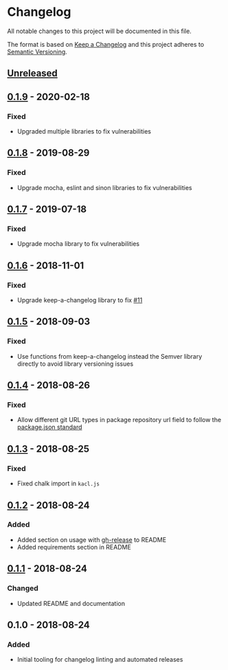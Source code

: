 # Changelog

All notable changes to this project will be documented in this file.

The format is based on [Keep a Changelog](http://keepachangelog.com/en/1.0.0/)
and this project adheres to [Semantic Versioning](http://semver.org/spec/v2.0.0.html).

## [Unreleased]

## [0.1.9] - 2020-02-18
### Fixed
- Upgraded multiple libraries to fix vulnerabilities

## [0.1.8] - 2019-08-29
### Fixed
- Upgrade mocha, eslint and sinon libraries to fix vulnerabilities

## [0.1.7] - 2019-07-18
### Fixed
- Upgrade mocha library to fix vulnerabilities

## [0.1.6] - 2018-11-01
### Fixed
- Upgrade keep-a-changelog library to fix [#11]

## [0.1.5] - 2018-09-03
### Fixed
- Use functions from keep-a-changelog instead the Semver library directly to avoid library versioning issues

## [0.1.4] - 2018-08-26
### Fixed
- Allow different git URL types in package repository url field to follow the [package.json standard](https://docs.npmjs.com/files/package.json#repository)

## [0.1.3] - 2018-08-25
### Fixed
- Fixed chalk import in `kacl.js`

## [0.1.2] - 2018-08-24
### Added
- Added section on usage with [gh-release](https://github.com/hypermodules/gh-release) to README
- Added requirements section in README

## [0.1.1] - 2018-08-24
### Changed
- Updated README and documentation

## 0.1.0 - 2018-08-24
### Added
- Initial tooling for changelog linting and automated releases

[#11]: https://github.com/brightcove/kacl/issues/11

[Unreleased]: https://github.com/brightcove/kacl/compare/v0.1.9...HEAD
[0.1.9]: https://github.com/brightcove/kacl/compare/v0.1.8...v0.1.9
[0.1.8]: https://github.com/brightcove/kacl/compare/v0.1.7...v0.1.8
[0.1.7]: https://github.com/brightcove/kacl/compare/v0.1.6...v0.1.7
[0.1.6]: https://github.com/brightcove/kacl/compare/v0.1.5...v0.1.6
[0.1.5]: https://github.com/brightcove/kacl/compare/v0.1.4...v0.1.5
[0.1.4]: https://github.com/brightcove/kacl/compare/v0.1.3...v0.1.4
[0.1.3]: https://github.com/brightcove/kacl/compare/v0.1.2...v0.1.3
[0.1.2]: https://github.com/brightcove/kacl/compare/v0.1.1...v0.1.2
[0.1.1]: https://github.com/brightcove/kacl/compare/v0.1.0...v0.1.1
